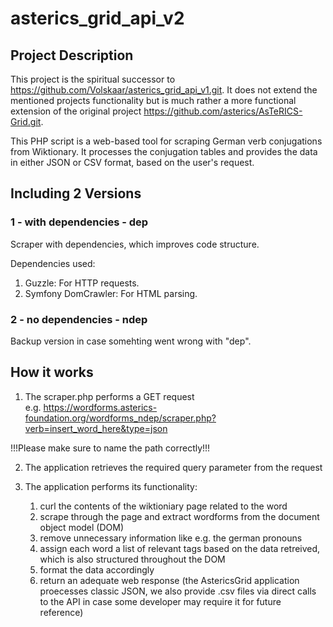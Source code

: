 # asterics_grid_api_v2

## Project Description

This project is the spiritual successor to https://github.com/Volskaar/asterics_grid_api_v1.git. It does not extend the mentioned projects functionality but is much rather a more functional extension of the original project https://github.com/asterics/AsTeRICS-Grid.git.

This PHP script is a web-based tool for scraping German verb conjugations from Wiktionary. It processes the conjugation tables and provides the data in either JSON or CSV format, based on the user's request.


## Including 2 Versions

### 1 - with dependencies - dep

Scraper with dependencies, which improves code structure.

Dependencies used: 
1. Guzzle: For HTTP requests.
2. Symfony DomCrawler: For HTML parsing.

### 2 - no dependencies - ndep

Backup version in case somehting went wrong with "dep".


## How it works

1. The scraper.php performs a GET request  
e.g. https://wordforms.asterics-foundation.org/wordforms_ndep/scraper.php?verb=insert_word_here&type=json

!!!Please make sure to name the path correctly!!!

2. The application retrieves the required query parameter from the request

3. The application performs its functionality:

    1. curl the contents of the wiktioniary page related to the word
    2. scrape through the page and extract wordforms from the document object model (DOM)
    3. remove unnecessary information like e.g. the german pronouns
    4. assign each word a list of relevant tags based on the data retreived, which is also structured throughout the DOM
    5. format the data accordingly
    6. return an adequate web response (the AstericsGrid application proecesses classic JSON, we also provide .csv files via direct calls to the API in case some developer may require it for future reference)
